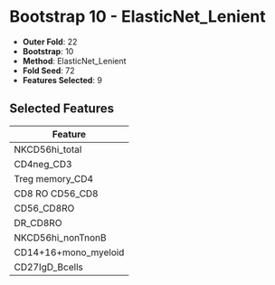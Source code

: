 # Bootstrap 10 - ElasticNet_Lenient

- **Outer Fold**: 22
- **Bootstrap**: 10
- **Method**: ElasticNet_Lenient
- **Fold Seed**: 72
- **Features Selected**: 9

## Selected Features

| Feature |
|---------|
| NKCD56hi_total |
| CD4neg_CD3 |
| Treg memory_CD4 |
| CD8 RO CD56_CD8 |
| CD56_CD8RO |
| DR_CD8RO |
| NKCD56hi_nonTnonB |
| CD14+16+mono_myeloid |
| CD27IgD_Bcells |
